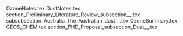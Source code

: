 OzoneNotes.tex
DustNotes.tex
section_Preliminary_Literature_Review_subsection__.tex
subsubsection_Australia_The_Australian_dust__.tex
OzoneSummary.tex
GEOS_CHEM.tex
section_PHD_Proposal_subsection_Dust__.tex